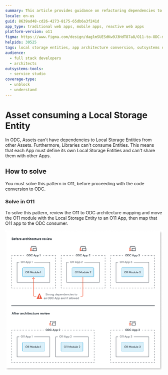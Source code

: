```yaml
---
summary: This article provides guidance on refactoring dependencies to Local Storage Entities in O11 apps to ensure compatibility with ODC.
locale: en-us
guid: 8639ad48-cd26-4273-8175-65db6a3f241d
app_type: traditional web apps, mobile apps, reactive web apps
platform-version: o11
figma: https://www.figma.com/design/daglmSUESdKw9J3HdT87a8/O11-to-ODC-migration?node-id=2350-7558
helpids: 30525
tags: local storage entities, app architecture conversion, outsystems development, code conversion, app development best practices
audience:
  - full stack developers
  - architects
outsystems-tools:
  - service studio
coverage-type:
  - unblock
  - understand
---
```


# Asset consuming a Local Storage Entity

In ODC, Assets can't have dependencies to Local Storage Entities from other Assets. Furthermore, Libraries can't consume Entities. This means that each App must define its own Local Storage Entities and can't share them with other Apps.

## How to solve

You must solve this pattern in O11, before proceeding with the code conversion to ODC.

### Solve in O11

To solve this pattern, review the O11 to ODC architecture mapping and move the O11 module with the Local Storage Entity to an O11 App, then map that O11 app to the ODC consumer.

![Diagram showing the architecture review before and after. Before: ODC App 1 has O11 App 1 with O11 Module 1, ODC App 2 has O11 App 2 with O11 Module 2, and ODC App 3 has O11 App 3 with O11 Module 3. Strong dependencies to an ODC App aren't allowed. After: Each ODC App has its corresponding O11 App and Module without dependencies.](images/review-arch-consolidate-diag.png "Architecture Review Before and After")

